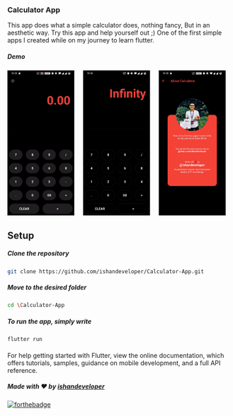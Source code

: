 ### Calculator App
This app does what a simple calculator does, nothing fancy, But in an aesthetic way. Try this app and help yourself out ;)
One of the first simple apps I created while on my journey to learn flutter.


##### Demo

  <img src="https://github.com/ishandeveloper/Calculator-App/blob/master/screenshots/demo.gif?raw=false" width="30%">&nbsp;&nbsp;&nbsp;&nbsp;&nbsp;<img src="https://github.com/ishandeveloper/Calculator-App/blob/master/screenshots/1.jpg?raw=false" width="30%">&nbsp;&nbsp;&nbsp;&nbsp;&nbsp;<img src="https://github.com/ishandeveloper/Calculator-App/blob/master/screenshots/2.jpg?raw=false" width="30%">
  

## Setup

  ##### Clone the repository
```bash
git clone https://github.com/ishandeveloper/Calculator-App.git
```
  ##### Move to the desired folder
```bash
cd \Calculator-App
```

  ##### To run the app, simply write
```bash
flutter run
```
####

For help getting started with Flutter, view the online documentation, which offers tutorials, samples, guidance on mobile development, and a full API reference.

##### Made with ♥ by <a href="https://github.com/ishandeveloper">ishandeveloper</a>


[![forthebadge](https://forthebadge.com/images/badges/built-with-love.svg)](https://github.com/ishandeveloper)
